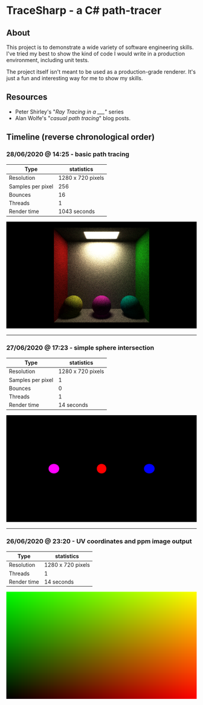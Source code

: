 # TraceSharp - a C# path-tracer
## About
This project is to demonstrate a wide variety of software engineering skills.
I've tried my best to show the kind of code I would write in a production environment, including unit tests.

The project itself isn't meant to be used as a production-grade renderer. It's just a fun and interesting way for me to show my skills.

## Resources
- Peter Shirley's "*Ray Tracing in a ___*" series
- Alan Wolfe's "*casual path tracing*" blog posts.

## Timeline (reverse chronological order)

### 28/06/2020 @ 14:25 - basic path tracing
Type | statistics
------------ | -------------
Resolution | 1280 x 720 pixels
Samples per pixel | 256
Bounces | 16
Threads | 1
Render time | 1043 seconds

![Basic path tracing](./Media/2_basic_path_tracing.png)

---

### 27/06/2020 @ 17:23 - simple sphere intersection
Type | statistics
------------ | -------------
Resolution | 1280 x 720 pixels
Samples per pixel | 1
Bounces | 0
Threads | 1
Render time | 14 seconds

![Sphere intersection](./Media/1_sphere_intersection.png)

---

### 26/06/2020 @ 23:20 - UV coordinates and ppm image output
Type | statistics
------------ | -------------
Resolution | 1280 x 720 pixels
Threads | 1
Render time | 14 seconds

![UV coordinates](./Media/0_uv_coordinates.png)
